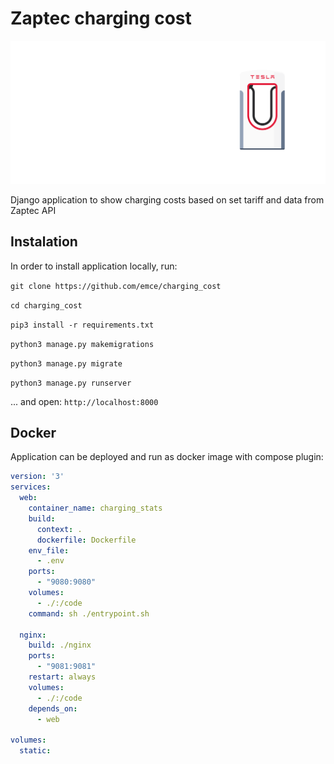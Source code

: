 # Zaptec charging cost

![alt text](./static/img/charging_logo.svg)

Django application to show charging costs based on set tariff and data from Zaptec API

## Instalation

In order to install application locally, run:

`git clone https://github.com/emce/charging_cost`

`cd charging_cost`

`pip3 install -r requirements.txt`

`python3 manage.py makemigrations`

`python3 manage.py migrate`

`python3 manage.py runserver`

... and open: `http://localhost:8000`

## Docker

Application can be deployed and run as docker image with compose plugin:

```yaml
version: '3'
services:
  web:
    container_name: charging_stats
    build:
      context: .
      dockerfile: Dockerfile
    env_file:
      - .env
    ports:
      - "9080:9080"
    volumes:
      - ./:/code
    command: sh ./entrypoint.sh

  nginx:
    build: ./nginx
    ports:
      - "9081:9081"
    restart: always
    volumes:
      - ./:/code
    depends_on:
      - web

volumes:
  static:
```